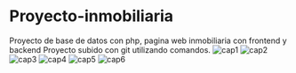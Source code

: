 # Proyecto-inmobiliaria
 
 Proyecto de base de datos con php, pagina web inmobiliaria con frontend y backend 
Proyecto subido con git utilizando comandos. 
![cap1](https://user-images.githubusercontent.com/72154277/120130981-07c78d80-c18d-11eb-9ddf-0756c44f03bc.PNG)
![cap2](https://user-images.githubusercontent.com/72154277/120130983-08f8ba80-c18d-11eb-8caa-21a0ebafdb89.PNG)
![cap3](https://user-images.githubusercontent.com/72154277/120130987-0a29e780-c18d-11eb-8706-c1fefe266760.PNG)
![cap4](https://user-images.githubusercontent.com/72154277/120130994-0bf3ab00-c18d-11eb-8739-a7dcfe9ceee5.PNG)
![cap5](https://user-images.githubusercontent.com/72154277/120131084-38a7c280-c18d-11eb-9d33-e6e1c90fc084.PNG)
![cap6](https://user-images.githubusercontent.com/72154277/120131089-3a718600-c18d-11eb-9416-d7aa7aa1193d.PNG)




